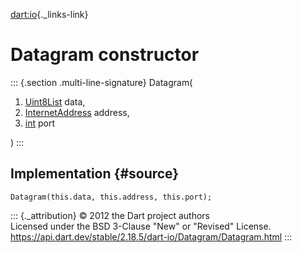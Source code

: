 [dart:io](../../dart-io/dart-io-library){._links-link}

Datagram constructor
====================

::: {.section .multi-line-signature}
Datagram(

1.  [Uint8List](../../dart-typed_data/uint8list-class) data,
2.  [InternetAddress](../internetaddress-class) address,
3.  [int](../../dart-core/int-class) port

)
:::

Implementation {#source}
--------------

``` {.language-dart data-language="dart"}
Datagram(this.data, this.address, this.port);
```

::: {._attribution}
© 2012 the Dart project authors\
Licensed under the BSD 3-Clause \"New\" or \"Revised\" License.\
<https://api.dart.dev/stable/2.18.5/dart-io/Datagram/Datagram.html>
:::
